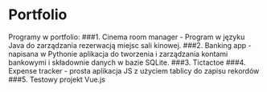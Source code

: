 # Portfolio

Programy w portfolio:
###1. Cinema room manager - Program w języku Java do zarządzania rezerwacją miejsc sali kinowej.
###2. Banking app - napisana w Pythonie aplikacja do tworzenia i zarządzania kontami bankowymi i składownie danych w bazie SQLite.
###3. Tictactoe
###4. Expense tracker - prosta aplikacja JS z użyciem tablicy do zapisu rekordów
###5. Testowy projekt Vue.js
